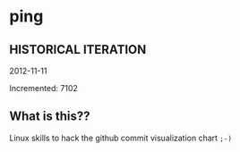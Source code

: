 # ping

## HISTORICAL ITERATION
2012-11-11

Incremented: 7102

## What is this?? 
Linux skills to hack the github commit visualization chart `;-)`
